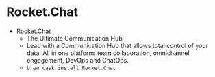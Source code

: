 # Rocket.Chat
- [Rocket.Chat](https://rocket.chat/)
  -  The Ultimate Communication Hub
  - Lead with a Communication Hub that allows total control of your data. All in one platform: team collaboration, omnichannel engagement, DevOps and ChatOps.
  - `brew cask install Rocket.Chat`
